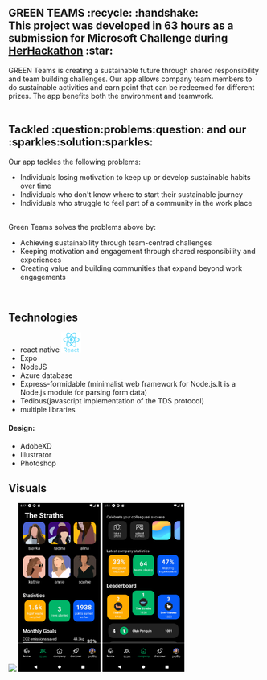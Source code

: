 


<h2>GREEN TEAMS :recycle: :handshake:<br>
This project was developed in 63 hours as a submission for Microsoft Challenge during <a href="https://www.thehackathoncompany.com/herhackathon-2021">HerHackathon</a> :star: </h2>

<p>GREEN Teams is creating a sustainable future through shared responsibility and team building challenges. Our app allows company team members to do sustainable activities and earn point that can be redeemed for different prizes. The app benefits both the environment and teamwork.<br>
<br>


<h2>Tackled :question:problems:question: and our :sparkles:solution:sparkles: </h2>
Our app tackles the following problems:
<ul>

<li>
 Individuals losing motivation
to keep up or develop
sustainable habits over time
 </li>
<li>
 Individuals who don't know
where to start their sustainable
journey
 </li>
<li>
 Individuals who struggle to
feel part of a community in
the work place
 </li>
</ul>

<br>
Green Teams solves the problems above by:
<ul>

<li>
Achieving sustainability
through team-centred
challenges
 </li>
<li>
Keeping motivation and
engagement through shared
responsibility and experiences
 </li>
<li>
Creating value and building
communities that expand
beyond work engagements
 </li>
</ul>

<br>
 <h2>Technologies</h2>
<ul>
  <li>react native <img src="https://raw.githubusercontent.com/devicons/devicon/master/icons/react/react-original-wordmark.svg" alt="react" width="40" height="40"/></li>
  <li>Expo</li>
  <li>NodeJS</li>
 <li>Azure database</li>
 <li>Express-formidable (minimalist web framework for Node.js.It  is a Node.js module for parsing form data)</li>
 <li>Tedious(javascript implementation of the TDS protocol)</li>
 <li>multiple libraries</li>
</ul>  
     <h4>Design:</h4>

<ul>
  <li>AdobeXD</li>
  <li>Illustrator</li>
 <li>Photoshop</li>
</ul>  
</p>

<h2>Visuals</h2>
<p>
<!-- <img src="greenDelivery.jpg"/ width="49%"> -->
<!-- <img src="team.jpg"/ width="49%"> -->
</p>

<p>
<img src="AcceptChallenge.gif"/ width="31%">
<img src="client/Assets/team.png"/ width="32.35%">
 <img src="client/Assets/company.png"/ width="32.35%">
<!-- <img src="gif3.gif"/ width="31%"> -->
</p>
